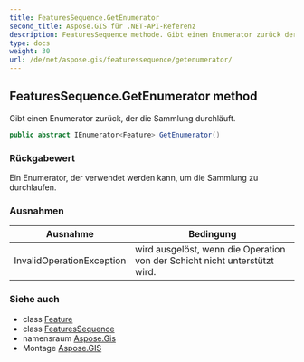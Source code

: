 ```yaml
---
title: FeaturesSequence.GetEnumerator
second_title: Aspose.GIS für .NET-API-Referenz
description: FeaturesSequence methode. Gibt einen Enumerator zurück der die Sammlung durchläuft.
type: docs
weight: 30
url: /de/net/aspose.gis/featuressequence/getenumerator/
---
```

## FeaturesSequence.GetEnumerator method

Gibt einen Enumerator zurück, der die Sammlung durchläuft.

```csharp
public abstract IEnumerator<Feature> GetEnumerator()
```

### Rückgabewert

Ein Enumerator, der verwendet werden kann, um die Sammlung zu durchlaufen.

### Ausnahmen

| Ausnahme | Bedingung |
| --- | --- |
| InvalidOperationException | wird ausgelöst, wenn die Operation von der Schicht nicht unterstützt wird. |

### Siehe auch

* class [Feature](../../feature/)
* class [FeaturesSequence](../)
* namensraum [Aspose.Gis](../../featuressequence/)
* Montage [Aspose.GIS](../../../)


